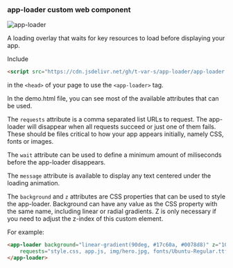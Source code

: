 ### app-loader custom web component 


![app-loader](https://github.com/t-var-s/app-loader/assets/6660327/45e32d2f-8f09-417e-a79f-4566ac78aff0)

A loading overlay that waits for key resources to load before displaying your app.

Include
```html
<script src="https://cdn.jsdelivr.net/gh/t-var-s/app-loader/app-loader.js"></script>
```
in the `<head>` of your page to use the `<app-loader>` tag.

In the demo.html file, you can see most of the available attributes that can be used.

The `requests` attribute is a comma separated list URLs to request. The app-loader will disappear when all requests succeed or just one of them fails. These should be files critical to how your app appears initially, namely CSS, fonts or images.

The `wait` attribute can be used to define a minimum amount of miliseconds before the app-loader disappears.

The `message` attribute is available to display any text centered under the loading animation.

The `background` and `z` attributes are CSS properties that can be used to style the app-loader. Background can have any value as the CSS property with the same name, including linear or radial gradients. Z is only necessary if you need to adjust the z-index of this custom element.

For example:
```html
<app-loader background="linear-gradient(90deg, #17c60a, #0078d8)" z="10" 
    requests="style.css, app.js, img/hero.jpg, fonts/Ubuntu-Regular.ttf">
</app-loader>
```




